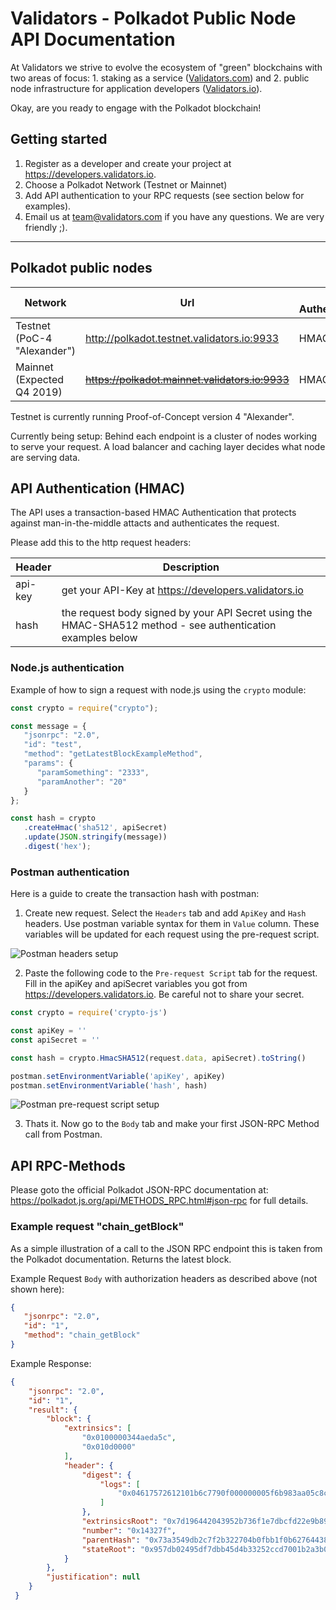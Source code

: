 Validators - Polkadot Public Node API Documentation
=====================================
At Validators we strive to evolve the ecosystem of "green" blockchains with two areas of focus: 1. staking as a service ([Validators.com](https://validators.com)) and 2. public node infrastructure for application developers ([Validators.io](https://validators.io)).

Okay, are you ready to engage with the Polkadot blockchain!

Getting started
---------------

1. Register as a developer and create your project at https://developers.validators.io.
2. Choose a Polkadot Network (Testnet or Mainnet)
3. Add API authentication to your RPC requests (see section below for examples).
4. Email us at team@validators.com if you have any questions. We are very friendly ;).
* * *

Polkadot public nodes
-----

| **Network** | **Url** | **API Authentication** |
|------------|-------------------------------------------------|------------|
| Testnet (PoC-4 "Alexander")  | http://polkadot.testnet.validators.io:9933 | HMAC |
| Mainnet (Expected Q4 2019)  | ~~https://polkadot.mainnet.validators.io:9933~~ | HMAC |

Testnet is currently running Proof-of-Concept version 4 "Alexander".

Currently being setup:
Behind each endpoint is a cluster of nodes working to serve your request. A load balancer and caching layer decides what node are serving data.


API Authentication (HMAC)
-----
The API uses a transaction-based HMAC Authentication that protects against man-in-the-middle attacts and authenticates the request. 

Please add this to the http request headers:

| **Header** | **Description**                                                                               |
|------------|-----------------------------------------------------------------------------------------------|
| api-key    | get your API-Key at https://developers.validators.io                                                                                  |
| hash       | the request body signed by your API Secret using the HMAC-SHA512 method - see authentication examples below |

### Node.js authentication

Example of how to sign a request with node.js using the `crypto` module:

```js
const crypto = require("crypto");

const message = {
   "jsonrpc": "2.0",
   "id": "test",
   "method": "getLatestBlockExampleMethod",
   "params": {
      "paramSomething": "2333",
      "paramAnother": "20"
   }
};

const hash = crypto
   .createHmac('sha512', apiSecret)
   .update(JSON.stringify(message))
   .digest('hex');
```

### Postman authentication

Here is a guide to create the transaction hash with postman: 

1. Create new request. Select the `Headers` tab and add `ApiKey` and `Hash` headers. Use postman variable syntax for them in `Value` column. These variables will be updated for each request using the pre-request script.

![Postman headers setup](https://static.validators.com/images/Postman-Hmac-headers-polkadot.png)

2. Paste the following code to the `Pre-request Script` tab for the request. Fill in the apiKey and apiSecret variables you got from https://developers.validators.io. Be careful not to share your secret.

```js
const crypto = require('crypto-js')

const apiKey = ''
const apiSecret = ''

const hash = crypto.HmacSHA512(request.data, apiSecret).toString()

postman.setEnvironmentVariable('apiKey', apiKey)
postman.setEnvironmentVariable('hash', hash)
```

![Postman pre-request script setup](https://static.validators.com/images/Postman-Hmac-configuration-polkadot.png)

3. Thats it. Now go to the `Body` tab and make your first JSON-RPC Method call from Postman. 

API RPC-Methods
-----

Please goto the official Polkadot JSON-RPC documentation at: https://polkadot.js.org/api/METHODS_RPC.html#json-rpc for full details.


### Example request "chain_getBlock"

As a simple illustration of a call to the JSON RPC endpoint this is taken from the Polkadot documentation. Returns the latest block.


Example Request `Body` with authorization headers as described above (not shown here):

```json
{
   "jsonrpc": "2.0",
   "id": "1",
   "method": "chain_getBlock"
}
```

<p></p>
<p>
Example Response:
</p>

```json
{
    "jsonrpc": "2.0",
    "id": "1",
    "result": {
        "block": {
            "extrinsics": [
                "0x0100000344aeda5c",
                "0x010d0000"
            ],
            "header": {
                "digest": {
                    "logs": [
                        "0x04617572612101b6c7790f000000005f6b983aa05c8c75d56e5bd0c2eaddcbeec0f50d200f9ee04fc0273d2d03efd2507c6c9678ec793e4568d1ebe1cf3aac1daddc8557db78d7d1a6906a3ccc0406"
                    ]
                },
                "extrinsicsRoot": "0x7d196442043952b736f1e7dbcfd22e9b89e609c6bbbb87b2beec1f2f8755f159",
                "number": "0x14327f",
                "parentHash": "0x73a3549db2c7f2b322704b0fbb1f0b62764438afa1d01599d01c8965159f8713",
                "stateRoot": "0x957db02495df7dbb45d4b33252ccd7001b2a3b0ade912572ddebd384ea8031e5"
            }
        },
        "justification": null
    }
 }
 ```
